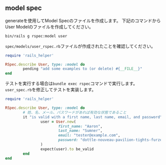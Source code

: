## model spec
generateを使用してModel Specのファイルを作成します。
下記のコマンドからUser Modelのファイルを作成してください。

```bash
bin/rails g rspec:model user
```

`spec/models/user_rspec.rb`ファイルが作成されたことを確認してください。

```ruby:spec/models/user_spec.rb
require 'rails_helper'

RSpec.describe User, type: :model do
		pending "add some examples to (or delete) #{__FILE__}"
end
```

テストを実行する場合は`bundle exec rspec`コマンドで実行します。
`user_spec.rb`を修正してテストを実装します。

```ruby:spec/models/user_spec.rb
require 'rails_helper'

RSpec.describe User, type: :model do
		# 姓、名、メール、パスワードがあれば有効な状態であること
		it "is valid with a first name, last name, email, and password" do
				user = User.new(
						first_name: "Aaron",
						last_name: "Sumner",
						email: "tester@example.com",
						password: "dottle-nouveau-pavilion-tights-furze",
				)
				expect(user).to be_valid
		end
end
```